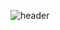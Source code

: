![header](https://capsule-render.vercel.app/api?type=waving&height=300&color=gradient&text=Kae%20Hyun💻&animation=fadeIn&fontColor=FFFFFF&fontAlignY=40&fontSize=60)

<!--
**KaeHyun/KaeHyun** is a ✨ _special_ ✨ repository because its `README.md` (this file) appears on your GitHub profile.

Here are some ideas to get you started:

- 🔭 I’m currently working on ...
- 🌱 I’m currently learning ...
- 👯 I’m looking to collaborate on ...
- 🤔 I’m looking for help with ...
- 💬 Ask me about ...
- 📫 How to reach me: ...
- 😄 Pronouns: ...
- ⚡ Fun fact: ...
-->
